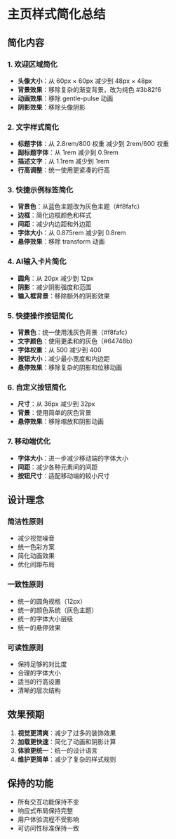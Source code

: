 # 主页样式简化总结

## 简化内容

### 1. 欢迎区域简化

- **头像大小**：从 60px × 60px 减少到 48px × 48px
- **背景效果**：移除复杂的渐变背景，改为纯色 #3b82f6
- **动画效果**：移除 gentle-pulse 动画
- **阴影效果**：移除头像阴影

### 2. 文字样式简化

- **标题字体**：从 2.8rem/800 权重 减少到 2rem/600 权重
- **副标题字体**：从 1rem 减少到 0.9rem
- **描述文字**：从 1.1rem 减少到 1rem
- **行高调整**：统一使用更紧凑的行高

### 3. 快捷示例标签简化

- **背景色**：从蓝色主题改为灰色主题（#f8fafc）
- **边框**：简化边框颜色和样式
- **间距**：减少内边距和外边距
- **字体大小**：从 0.875rem 减少到 0.8rem
- **悬停效果**：移除 transform 动画

### 4. AI输入卡片简化

- **圆角**：从 20px 减少到 12px
- **阴影**：减少阴影强度和范围
- **输入框背景**：移除额外的阴影效果

### 5. 快捷操作按钮简化

- **背景色**：统一使用浅灰色背景（#f8fafc）
- **文字颜色**：使用更柔和的灰色（#64748b）
- **字体权重**：从 500 减少到 400
- **按钮大小**：减少最小宽度和内边距
- **悬停效果**：移除复杂的阴影和位移动画

### 6. 自定义按钮简化

- **尺寸**：从 36px 减少到 32px
- **背景**：使用简单的灰色背景
- **悬停效果**：移除缩放和阴影动画

### 7. 移动端优化

- **字体大小**：进一步减少移动端的字体大小
- **间距**：减少各种元素间的间距
- **按钮尺寸**：适配移动端的较小尺寸

## 设计理念

### 简洁性原则

- 减少视觉噪音
- 统一色彩方案
- 简化动画效果
- 优化间距布局

### 一致性原则

- 统一的圆角规格（12px）
- 统一的颜色系统（灰色主题）
- 统一的字体大小层级
- 统一的悬停效果

### 可读性原则

- 保持足够的对比度
- 合理的字体大小
- 适当的行高设置
- 清晰的层次结构

## 效果预期

1. **视觉更清爽**：减少了过多的装饰效果
2. **加载更快速**：简化了动画和阴影计算
3. **体验更统一**：统一的设计语言
4. **维护更简单**：减少了复杂的样式规则

## 保持的功能

- 所有交互功能保持不变
- 响应式布局保持完整
- 用户体验流程不受影响
- 可访问性标准保持一致
